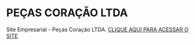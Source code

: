 # PEÇAS CORAÇÃO LTDA
 Site Empresarial - Peças Coração LTDA.
<a href="https://fabio-jr-sm.github.io/pecas-coracao-adm/">CLIQUE AQUI PARA ACESSAR O SITE</a>
